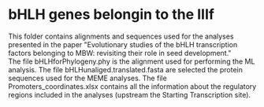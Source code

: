 # bHLH genes belongin to the IIIf
This folder contains alignments and sequences used for the analyses presented in the paper "Evolutionary studies of the bHLH transcription factors belonging to MBW: revisiting their role in seed development."  
The file bHLHforPhylogeny.phy is the alignment used for performing the ML analysis. 
The file bHLHunaliged.translated.fasta are selected the protein sequences used for the MEME analyses.
The file Promoters_coordinates.xlsx contains all the information about the regulatory regions included in the analyses (upstream the Starting Transcription site). 
